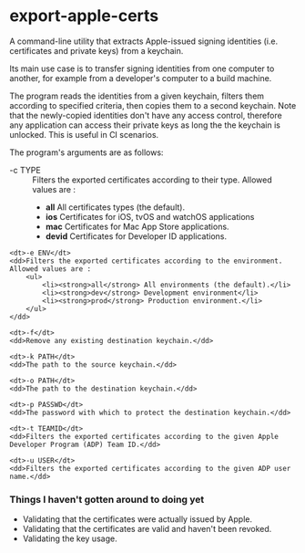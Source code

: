 # export-apple-certs
A command-line utility that extracts Apple-issued signing identities (i.e. certificates and private keys) from a keychain.

Its main use case is to transfer signing identities from one computer to another, 
for example from a developer's computer to a build machine.

The program reads the identities from a given keychain, 
filters them according to specified criteria, 
then copies them to a second keychain. 
Note that the newly-copied identities don't have any access control, 
therefore any application can access their private keys as long the the keychain is unlocked. 
This is useful in CI scenarios.

The program's arguments are as follows:

<dl>
	<dt>-c TYPE</dt>
	<dd>Filters the exported certificates according to their type. Allowed values are :
		<ul>
			<li><strong>all</strong> All certificates types (the default).</li>
			<li><strong>ios</strong> Certificates for iOS, tvOS and watchOS applications</li>
			<li><strong>mac</strong> Certificates for Mac App Store applications.</li>
			<li><strong>devid</strong> Certificates for Developer ID applications.</li>
		</ul>
	</dd>
	
	<dt>-e ENV</dt>
	<dd>Filters the exported certificates according to the environment. Allowed values are :
		<ul>
			<li><strong>all</strong> All environments (the default).</li>
			<li><strong>dev</strong> Development environment</li>
			<li><strong>prod</strong> Production environment.</li>
		</ul>
	</dd>
	
	<dt>-f</dt>
	<dd>Remove any existing destination keychain.</dd>
	
	<dt>-k PATH</dt>
	<dd>The path to the source keychain.</dd>
	
	<dt>-o PATH</dt>
	<dd>The path to the destination keychain.</dd>
	
	<dt>-p PASSWD</dt>
	<dd>The password with which to protect the destination keychain.</dd>
	
	<dt>-t TEAMID</dt>
	<dd>Filters the exported certificates according to the given Apple Developer Program (ADP) Team ID.</dd>
	
	<dt>-u USER</dt>
	<dd>Filters the exported certificates according to the given ADP user name.</dd>
</dl>

### Things I haven't gotten around to doing yet

- Validating that the certificates were actually issued by Apple.
- Validating that the certificates are valid and haven't been revoked.
- Validating the key usage.
